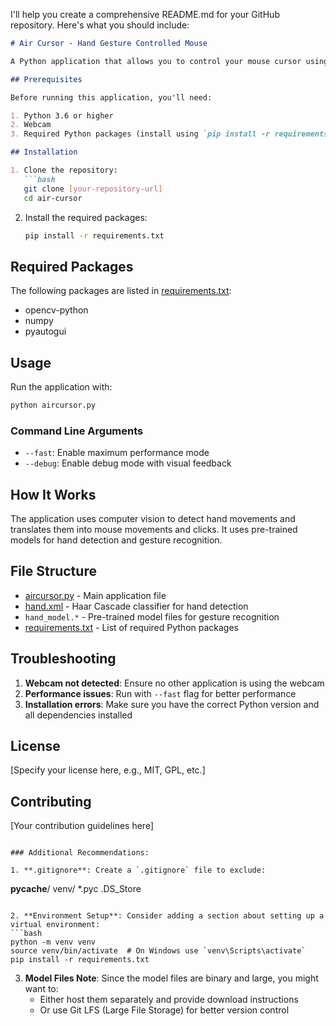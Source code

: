I'll help you create a comprehensive README.md for your GitHub repository. Here's what you should include:

```markdown
# Air Cursor - Hand Gesture Controlled Mouse

A Python application that allows you to control your mouse cursor using hand gestures through your webcam.

## Prerequisites

Before running this application, you'll need:

1. Python 3.6 or higher
2. Webcam
3. Required Python packages (install using `pip install -r requirements.txt`)

## Installation

1. Clone the repository:
   ```bash
   git clone [your-repository-url]
   cd air-cursor
   ```

2. Install the required packages:
   ```bash
   pip install -r requirements.txt
   ```

## Required Packages

The following packages are listed in [requirements.txt](cci:7://file:///Users/yash/Documents/air%20Courser/requirements.txt:0:0-0:0):
- opencv-python
- numpy
- pyautogui

## Usage

Run the application with:
```bash
python aircursor.py
```

### Command Line Arguments
- `--fast`: Enable maximum performance mode
- `--debug`: Enable debug mode with visual feedback

## How It Works

The application uses computer vision to detect hand movements and translates them into mouse movements and clicks. It uses pre-trained models for hand detection and gesture recognition.

## File Structure

- [aircursor.py](cci:7://file:///Users/yash/Documents/air%20Courser/aircursor.py:0:0-0:0) - Main application file
- [hand.xml](cci:7://file:///Users/yash/Documents/air%20Courser/hand.xml:0:0-0:0) - Haar Cascade classifier for hand detection
- `hand_model.*` - Pre-trained model files for gesture recognition
- [requirements.txt](cci:7://file:///Users/yash/Documents/air%20Courser/requirements.txt:0:0-0:0) - List of required Python packages

## Troubleshooting

1. **Webcam not detected**: Ensure no other application is using the webcam
2. **Performance issues**: Run with `--fast` flag for better performance
3. **Installation errors**: Make sure you have the correct Python version and all dependencies installed

## License

[Specify your license here, e.g., MIT, GPL, etc.]

## Contributing

[Your contribution guidelines here]
```

### Additional Recommendations:

1. **.gitignore**: Create a `.gitignore` file to exclude:
   ```
   __pycache__/
   venv/
   *.pyc
   .DS_Store
   ```

2. **Environment Setup**: Consider adding a section about setting up a virtual environment:
   ```bash
   python -m venv venv
   source venv/bin/activate  # On Windows use `venv\Scripts\activate`
   pip install -r requirements.txt
   ```

3. **Model Files Note**: Since the model files are binary and large, you might want to:
   - Either host them separately and provide download instructions
   - Or use Git LFS (Large File Storage) for better version control
